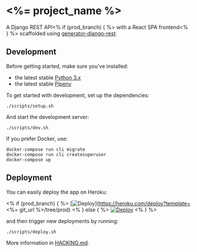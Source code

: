 # <%= project_name %>

A Django REST API<% if (prod_branch) { %> with a React SPA frontend<% } %> scaffolded using [generator-django-rest][].

## Development

Before getting started, make sure you've installed:

- the latest stable [Python 3.x](https://www.python.org/downloads/)
- the latest stable [Pipenv](https://github.com/pypa/pipenv)

To get started with development, set up the dependencies:

```shell
./scripts/setup.sh
```

And start the development server:

```shell
./scripts/dev.sh
```

If you prefer Docker, use:

```shell
docker-compose run cli migrate
docker-compose run cli createsuperuser
docker-compose up
```

## Deployment

You can easily deploy the app on Heroku:

<% if (prod_branch) { %>
[![Deploy](https://www.herokucdn.com/deploy/button.svg)](https://heroku.com/deploy?template=<%= git_url %>/tree/prod)
<% } else { %>
[![Deploy](https://www.herokucdn.com/deploy/button.svg)](https://heroku.com/deploy)
<% } %>

and then trigger new deployments by running:

```shell
./scripts/deploy.sh
```

More information in [HACKING.md](HACKING.md).

[generator-django-rest]: https://github.com/metakermit/generator-django-rest
